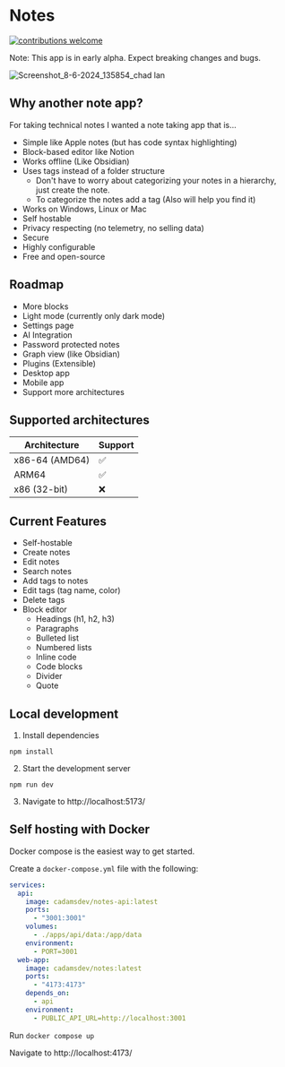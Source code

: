 # Notes
[![contributions welcome](https://img.shields.io/badge/contributions-welcome-brightgreen.svg?style=flat)](https://github.com/cadamsdev/notes/issues)

Note: This app is in early alpha. Expect breaking changes and bugs.

![Screenshot_8-6-2024_135854_chad lan](https://github.com/cadamsdev/notes/assets/12568665/c9797014-a246-4e1a-b9a6-a50f67a16928)

## Why another note app?
For taking technical notes I wanted a note taking app that is...
- Simple like Apple notes (but has code syntax highlighting)
- Block-based editor like Notion
- Works offline (Like Obsidian)
- Uses tags instead of a folder structure
  - Don't have to worry about categorizing your notes in a hierarchy, just create the note.
  - To categorize the notes add a tag (Also will help you find it)
- Works on Windows, Linux or Mac
- Self hostable
- Privacy respecting (no telemetry, no selling data)
- Secure
- Highly configurable
- Free and open-source

## Roadmap
- More blocks
- Light mode (currently only dark mode)
- Settings page
- AI Integration
- Password protected notes
- Graph view (like Obsidian)
- Plugins (Extensible)
- Desktop app
- Mobile app
- Support more architectures

## Supported architectures
| Architecture    | Support |
| -------- | ------- |
| x86-64 (AMD64)  | ✅ |
| ARM64 | ✅ |
| x86 (32-bit) | ❌ |

## Current Features
- Self-hostable
- Create notes
- Edit notes
- Search notes
- Add tags to notes
- Edit tags (tag name, color)
- Delete tags
- Block editor
    - Headings (h1, h2, h3)
    - Paragraphs
    - Bulleted list
    - Numbered lists
    - Inline code 
    - Code blocks
    - Divider
    - Quote

## Local development
1. Install dependencies
```
npm install
```
2. Start the development server
```
npm run dev
```
3. Navigate to http://localhost:5173/

## Self hosting with Docker

Docker compose is the easiest way to get started.

Create a `docker-compose.yml` file with the following:
```yaml
services:
  api:
    image: cadamsdev/notes-api:latest
    ports:
      - "3001:3001"
    volumes:
      - ./apps/api/data:/app/data
    environment:
      - PORT=3001
  web-app:
    image: cadamsdev/notes:latest
    ports:
      - "4173:4173"
    depends_on:
      - api
    environment:
      - PUBLIC_API_URL=http://localhost:3001
```

Run `docker compose up`

Navigate to http://localhost:4173/
